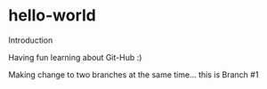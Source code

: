 # hello-world
Introduction

Having fun learning about Git-Hub :)

Making change to two branches at the same time... this is Branch #1
